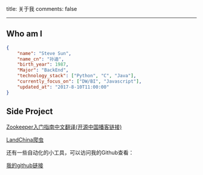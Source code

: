 title: 关于我
comments: false

---

## Who am I

```json
{
    "name": "Steve Sun",
    "name_cn": "孙迪",
    "birth_year": 1987,
    "Major": "BackEnd",
    "technology_stack": ["Python", "C", "Java"],
    "currently_focus_on": ["DW/BI", "Javascript"],
    "updated_at": "2017-8-10T11:00:00"
}
```


## Side Project

[Zookeeper入门指南中文翻译(开源中国播客链接)](https://my.oschina.net/sundiontheway/blog/346498)

[LandChina爬虫](https://github.com/sundiontheway/landchina-spider)

还有一些自动化的小工具，可以访问我的Github查看：

[我的github链接](https://github.com/sundiontheway)



